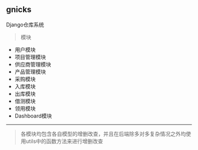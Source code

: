 ## gnicks
Django仓库系统
> 模块
  - 用户模块
  - 项目管理模块
  - 供应商管理模块
  - 产品管理模块
  - 采购模块
  - 入库模块
  - 出库模块
  - 借测模块
  - 领用模块
  - Dashboard模块
------
> 各模块均包含各自模型的增删改查，并且在后端除多对多复杂情况之外均使用utils中的函数方法来进行增删改查
